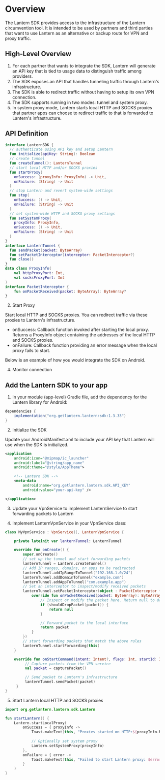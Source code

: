 # Overview
The Lantern SDK provides access to the infrastructure of the Lantern circumvention tool. It is intended to be used by partners and third parties that want to use Lantern as an alternative or backup route for VPN and proxy traffic.

## High-Level Overview

1. For each partner that wants to integrate the SDK, Lantern will generate an API key that is tied to usage data to distinguish traffic among providers.
2. The SDK exposes an API that handles tunneling traffic through Lantern's infrastructure.
3. The SDK is able to redirect traffic without having to setup its own VPN connection.
3. The SDK supports running in two modes: tunnel and system proxy.
4. In system proxy mode, Lantern starts local HTTP and SOCKS proxies that partner apps can choose to redirect traffic to that is forwarded to Lantern's infrastructure.

## API Definition

```kotlin
interface LanternSDK {
  // authenticate using API key and setup Lantern
  fun initialize(apiKey: String): Boolean
  // create tunnel
  fun createTunnel(): LanternTunnel
  // start local HTTP and/or SOCKS proxies
  fun startProxy(
    onSuccess: (proxyInfo: ProxyInfo) -> Unit,
    onFailure: (String) -> Unit
  )
  // stop Lantern and revert system-wide settings
  fun stop(
    onSuccess: () -> Unit,
    onFailure: (String) -> Unit
  )
  // set system-wide HTTP and SOCKS proxy settings
  fun setSystemProxy(
    proxyInfo: ProxyInfo,
    onSuccess: () -> Unit,
    onFailure: (String) -> Unit
  )
}
interface LanternTunnel {
  fun sendPacket(packet: ByteArray)
  fun setPacketInterceptor(interceptor: PacketInterceptor?)
  fun close()
}
data class ProxyInfo(
    val httpProxyPort: Int,
    val socksProxyPort: Int
)
interface PacketInterceptor {
    fun onPacketReceived(packet: ByteArray): ByteArray?
}
```

2. Start Proxy

Start local HTTP and SOCKS proxies. You can redirect traffic via these proxies to Lantern's infrastructure.
- onSuccess: Callback function invoked after starting the local proxy. Returns a ProxyInfo object containing the addresses of the local HTTP and SOCKS proxies.
- onFailure: Callback function providing an error message when the local proxy fails to start.

Below is an example of how you would integrate the SDK on Android.

4. Monitor connection


## Add the Lantern SDK to your app

1. In your module (app-level) Gradle file, add the dependency for the Lantern library for Android:

```groovy
dependencies {
    implementation("org.getlantern.lantern:sdk:1.3.33")
}
```

2. Initialize the SDK

Update your AndroidManifest.xml to include your API key that Lantern will use when the SDK is initialized.

```xml
<application
    android:icon="@mipmap/ic_launcher"
    android:label="@string/app_name"
    android:theme="@style/AppTheme">

    <!-- Lantern SDK -->
    <meta-data
        android:name="org.getlantern.lantern.sdk.API_KEY"
        android:value="your-api-key" />

</application>
```

3. Update your VpnService to implement LanternService to start forwarding packets to Lantern

4. Implement LanternVpnService in your VpnService class:

```kotlin
class MyVpnService : VpnService(), LanternVpnService {

    private lateinit var lanternTunnel: LanternTunnel

    override fun onCreate() {
        super.onCreate()
        // set up the tunnel and start forwarding packets
        lanternTunnel = Lantern.createTunnel()
        // Add IP ranges, domains, or apps to be redirected
        lanternTunnel.addIpRangeToTunnel("192.168.1.0/24")
        lanternTunnel.addDomainToTunnel("example.com")
        lanternTunnel.addAppToTunnel("com.example.app")
        // Set an interceptor to inspect/modify received packets
        lanternTunnel.setPacketInterceptor(object : PacketInterceptor {
            override fun onPacketReceived(packet: ByteArray): ByteArray? {
                // Inspect or modify the packet here. Return null to drop the packet
                if (shouldDropPacket(packet)) {
                    return null
                }

                // Forward packet to the local interface
                return packet
            }
        })
        // start forwarding packets that match the above rules
        lanternTunnel.startForwarding(this)
    }

    override fun onStartCommand(intent: Intent?, flags: Int, startId: Int): Int {
         // Capture packets from the VPN service
         val packet = capturePacket()

         // Send packet to Lantern's infrastructure
         lanternTunnel.sendPacket(packet)
     }
}
``` 

5. Start Lantern local HTTP and SOCKS proxies

```Kotlin
import org.getlantern.lantern.sdk.Lantern

fun startLantern() {
    Lantern.startLocalProxy(
        onSuccess = { proxyInfo ->
            Toast.makeText(this, "Proxies started on HTTP:${proxyInfo.httpProxyPort} and SOCKS:${proxyInfo.socksProxyPort}", Toast.LENGTH_LONG).show()
            
            // Optionally set system proxy
            Lantern.setSystemProxy(proxyInfo)
        },
        onFailure = { error ->
            Toast.makeText(this, "Failed to start Lantern proxy: $error", Toast.LENGTH_SHORT).show()
        }
    )
}
```
